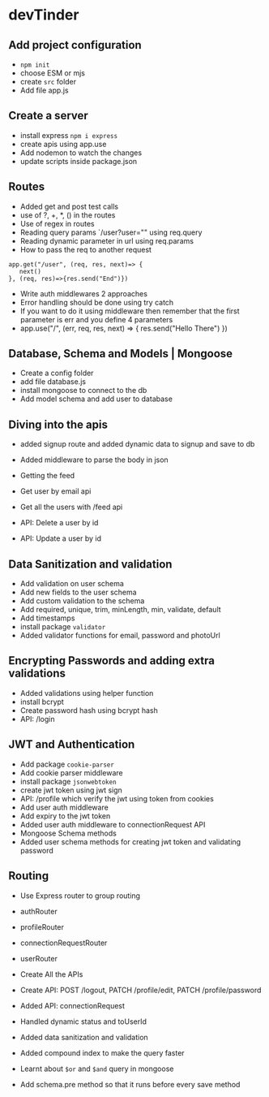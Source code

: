 # devTinder

## Add project configuration

- `npm init`
- choose ESM or mjs
- create `src` folder
- Add file app.js

## Create a server

- install express `npm i express`
- create apis using app.use
- Add nodemon to watch the changes
- update scripts inside package.json

## Routes

- Added get and post test calls
- use of ?, +, \*, () in the routes
- Use of regex in routes
- Reading query params `/user?user="" using req.query
- Reading dynamic parameter in url using req.params
- How to pass the req to another request

```
app.get("/user", (req, res, next)=> {
   next()
}, (req, res)=>{res.send("End")})

```

- Write auth middlewares 2 approaches
- Error handling should be done using try catch
- If you want to do it using middleware then remember that the first parameter is err and you define 4 parameters
- app.use("/", (err, req, res, next) => {
  res.send("Hello There")
  })

## Database, Schema and Models | Mongoose

- Create a config folder
- add file database.js
- install mongoose to connect to the db
- Add model schema and add user to database

## Diving into the apis

- added signup route and added dynamic data to signup and save to db
- Added middleware to parse the body in json
- Getting the feed
- Get user by email api
- Get all the users with /feed api

- API: Delete a user by id
- API: Update a user by id

## Data Sanitization and validation

- Add validation on user schema
- Add new fields to the user schema
- Add custom validation to the schema
- Add required, unique, trim, minLength, min, validate, default
- Add timestamps
- install package `validator`
- Added validator functions for email, password and photoUrl

## Encrypting Passwords and adding extra validations

- Added validations using helper function
- install bcrypt
- Create password hash using bcrypt hash
- API: /login

## JWT and Authentication

- Add package `cookie-parser`
- Add cookie parser middleware
- install package `jsonwebtoken`
- create jwt token using jwt sign
- API: /profile which verify the jwt using token from cookies
- Add user auth middleware
- Add expiry to the jwt token
- Added user auth middleware to connectionRequest API
- Mongoose Schema methods
- Added user schema methods for creating jwt token and validating password

## Routing

- Use Express router to group routing
- authRouter
- profileRouter
- connectionRequestRouter
- userRouter

- Create All the APIs
- Create API: POST /logout, PATCH /profile/edit, PATCH /profile/password

- Added API: connectionRequest
- Handled dynamic status and toUserId
- Added data sanitization and validation
- Added compound index to make the query faster
- Learnt about `$or` and `$and` query in mongoose
- Add schema.pre method so that it runs before every save method
